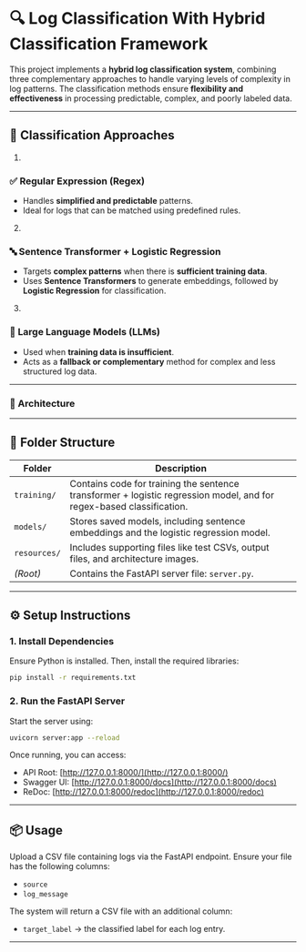 # 🔍 Log Classification With Hybrid Classification Framework

This project implements a **hybrid log classification system**, combining three complementary approaches to handle varying levels of complexity in log patterns. The classification methods ensure **flexibility and effectiveness** in processing predictable, complex, and poorly labeled data.

---

## 🧠 Classification Approaches

1.

### ✅ Regular Expression (Regex)

* Handles **simplified and predictable** patterns.
* Ideal for logs that can be matched using predefined rules.

2.

### 🔤 Sentence Transformer + Logistic Regression

* Targets **complex patterns** when there is **sufficient training data**.
* Uses **Sentence Transformers** to generate embeddings, followed by **Logistic Regression** for classification.

3.

### 🤖 Large Language Models (LLMs)

* Used when **training data is insufficient**.
* Acts as a **fallback or complementary** method for complex and less structured log data.

---

### 🧱 Architecture

---

## 📁 Folder Structure

| Folder       | Description                                                                                                          |
| ------------ | -------------------------------------------------------------------------------------------------------------------- |
| `training/`  | Contains code for training the sentence transformer + logistic regression model, and for regex-based classification. |
| `models/`    | Stores saved models, including sentence embeddings and the logistic regression model.                                |
| `resources/` | Includes supporting files like test CSVs, output files, and architecture images.                                     |
| *(Root)*     | Contains the FastAPI server file: `server.py`.                                                                       |

---

## ⚙️ Setup Instructions

### 1. Install Dependencies

Ensure Python is installed. Then, install the required libraries:

```bash
pip install -r requirements.txt
```

### 2. Run the FastAPI Server

Start the server using:

```bash
uvicorn server:app --reload
```

Once running, you can access:

* API Root: [http://127.0.0.1:8000/](http://127.0.0.1:8000/)
* Swagger UI: [http://127.0.0.1:8000/docs](http://127.0.0.1:8000/docs)
* ReDoc: [http://127.0.0.1:8000/redoc](http://127.0.0.1:8000/redoc)

---

## 📦 Usage

Upload a CSV file containing logs via the FastAPI endpoint. Ensure your file has the following columns:

* `source`
* `log_message`

The system will return a CSV file with an additional column:

* `target_label` → the classified label for each log entry.

---
